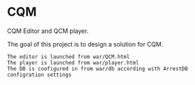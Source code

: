 CQM
===

CQM Editor and QCM player.

The goal of this project is to design a solution for CQM.

	The editor is launched from war/QCM.html
	The player is launched from war/player.html
	The DB is coofigured in from war/db according with ArrestDB configration settings

